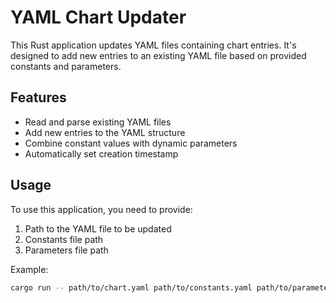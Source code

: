 # YAML Chart Updater

This Rust application updates YAML files containing chart entries. It's designed
to add new entries to an existing YAML file based on provided constants and
parameters.

## Features

- Read and parse existing YAML files
- Add new entries to the YAML structure
- Combine constant values with dynamic parameters
- Automatically set creation timestamp

## Usage

To use this application, you need to provide:

1. Path to the YAML file to be updated
2. Constants file path
3. Parameters file path

Example:

```bash
cargo run -- path/to/chart.yaml path/to/constants.yaml path/to/parameters.yaml
```
